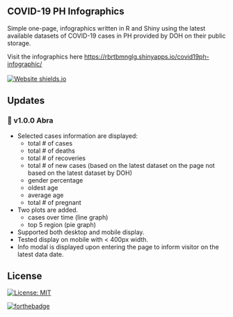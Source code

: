 ## COVID-19 PH Infographics
Simple one-page, infographics written in R and Shiny using the latest available datasets of COVID-19 cases in PH provided by DOH on their public storage.

Visit the infographics here https://rbrtbmnglg.shinyapps.io/covid19ph-infographic/
<br><br>
[![Website shields.io](https://img.shields.io/website-up-down-green-red/http/shields.io.svg)](https://rbrtbmnglg.shinyapps.io/covid19ph-infographic/)

## Updates

### :ear_of_rice: v1.0.0 Abra
- Selected cases information are displayed:
   - total # of cases
   - total # of deaths
   - total # of recoveries
   - total # of new cases (based on the latest dataset on the page not based on the latest dataset by DOH)
   - gender percentage
   - oldest age
   - average age
   - total # of pregnant
- Two plots are added.
   - cases over time (line graph)
   - top 5 region (pie graph)
- Supported both desktop and mobile display.
- Tested display on mobile with < 400px width.
- Info modal is displayed upon entering the page to inform visitor on the latest data date.

## License
[![License: MIT](https://img.shields.io/badge/License-MIT-yellow.svg)](https://github.com/rbrtbmnglg/_covid19phinfographics/blob/master/LICENSE)


[![forthebadge](https://forthebadge.com/images/badges/built-with-love.svg)](https://forthebadge.com)